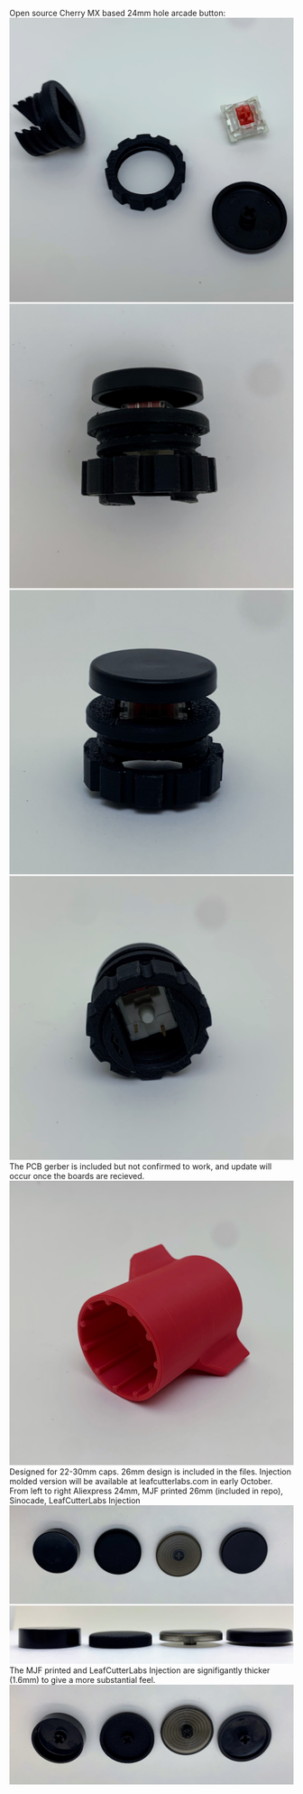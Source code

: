 Open source Cherry MX based 24mm hole arcade button:
![](media/unassembled.HEIC)
![](media/side.HEIC)
![](media/three4.HEIC)
![](media/bottom.HEIC)
The PCB gerber is included but not confirmed to work, and update will occur once the boards are recieved.
![](media/wrench.HEIC)
Designed for 22-30mm caps. 26mm design is included in the files. Injection molded version will be available at leafcutterlabs.com in early October. <br>
From left to right Aliexpress 24mm, MJF printed 26mm (included in repo), Sinocade, LeafCutterLabs Injection
![](media/captop.jpg)
![](media/capside.jpg)
The MJF printed and LeafCutterLabs Injection are signifigantly thicker (1.6mm) to give a more substantial feel.
![](media/capbot.jpg)